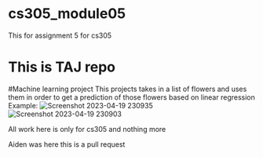 # cs305_module05
This for assignment 5  for cs305

# This is TAJ repo 

#Machine learning project 
This projects takes in a list of flowers and uses them in order to get a prediction of those flowers based on linear regression
Example:
![Screenshot 2023-04-19 230935](https://user-images.githubusercontent.com/91396116/233273472-8ae77ce7-d0ce-44e5-8512-5457e3b01da9.png)
![Screenshot 2023-04-19 230903](https://user-images.githubusercontent.com/91396116/233273491-59345de5-6684-4ec7-a654-adb6139f3212.png)

All work here is only for cs305 and nothing more

Aiden was here this is a pull request
